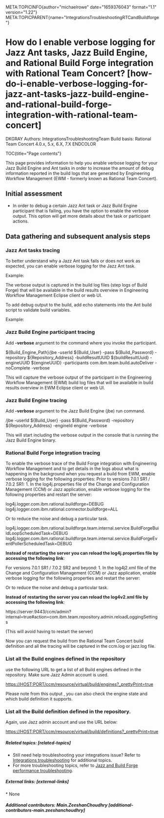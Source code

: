 META:TOPICINFO{author="michaelrowe" date="1659376043" format="1.1"
version="1.22"}
META:TOPICPARENT{name="IntegrationsTroubleshootingRTCandBuildforge"}

# How do I enable verbose logging for Jazz Ant tasks, Jazz Build Engine, and Rational Build Forge integration with Rational Team Concert? [how-do-i-enable-verbose-logging-for-jazz-ant-tasks-jazz-build-engine-and-rational-build-forge-integration-with-rational-team-concert]

DKGRAY Authors: IntegrationsTroubleshootingTeam Build basis: Rational
Team Concert 4.0.x, 5.x, 6.X, 7.X ENDCOLOR

TOC{title="Page contents"}

This page provides information to help you enable verbose logging for
your Jazz Build Engine and Ant tasks in order to increase the amount of
debug information reported in the build logs that are generated by
Engineering Workflow Management (EWM - formerly known as Rational Team
Concert).

## Initial assessment

-   In order to debug a certain Jazz Ant task or Jazz Build Engine
    participant that is failing, you have the option to enable the
    verbose output. This option will get more details about the task or
    participant actions.

## Data gathering and subsequent analysis steps

### Jazz Ant tasks tracing

To better understand why a Jazz Ant task fails or does not work as
expected, you can enable verbose logging for the Jazz Ant task.

Example:

The verbose output is captured in the build log files (step logs of
Build Forge) that will be available in the build results overview in
Engineering Workflow Management Eclipse client or web UI.

To add debug output to the build, add echo statements into the Ant build
script to validate build variables.

Example:

### Jazz Build Engine participant tracing

Add **-verbose** argument to the command where you invoke the
participant.

\${Build_Engine_Path}/jbe -userId \${Build_User} -pass
\${Build_Password} -repository \${Repository_Address} -buildResultUUID
\${buildResultUuid} -engineUUID \${engineUUID} -participants
com.ibm.team.build.autoDeliver -noComplete -verbose

This will capture the verbose output of the participant in the
Engineering Workflow Management (EWM) build log files that will be
available in build results overview in EWM Eclipse client or web UI.

### Jazz Build Engine tracing

Add **-verbose** argument to the Jazz Build Engine (jbe) run command.

/jbe -userId \${Build_User} -pass \${Build_Password} -repository
\${Repository_Address} -engineId engine -verbose

This will start including the verbose output in the console that is
running the Jazz Build Engine binary.

### Rational Build Forge integration tracing

To enable the verbose trace of the Build Forge integration with
Engineering Workflow Management and to get details in the logs about
what is happening in the background when you request a build from EWM,
enable verbose logging for the following properties: Prior to versions
7.0.1 SR1 / 7.0.2 SR1: 1. In the log4j.properties file of the Change and
Configuration Management (CCM) or Jazz application, enable verbose
logging for the following properties and restart the server:

log4j.logger.com.ibm.rational.buildforge=DEBUG
log4j.logger.com.ibm.rational.connector.buildforge=ALL

Or to reduce the noise and debug a particular task.

log4j.logger.com.ibm.rational.buildforge.team.internal.service.BuildForgeBuildLoopScheduledTask=DEBUG
log4j.logger.com.ibm.rational.buildforge.team.internal.service.BuildForgeEventPollerScheduledTask=DEBUG

**Instead of restarting the server you can reload the log4j.properties
file by accessing the following link**:

For versions 7.0.1 SR1 / 7.0.2 SR2 and beyond: 1. In the log4j2.xml file
of the Change and Configuration Management (CCM) or Jazz application,
enable verbose logging for the following properties and restart the
server:

Or to reduce the noise and debug a particular task.

**Instead of restarting the server you can reload the log4v2.xml file by
accessing the following link**:

https://server:9443/ccm/admin?internal=true#action=com.ibm.team.repository.admin.reloadLoggingSettings

(This will avoid having to restart the server)

Now you can request the build from the Rational Team Concert build
definition and all the tracing will be captured in the ccm.log or
jazz.log file.

### List all the Build engines defined in the repository

use the following URL to get a list of all Build engines defined in the
repository. Make sure Jazz Admin account is used.

[https://HOST:PORT/ccm/resource/virtual/build/engines?\_prettyPrint=true](https://HOST:PORT/ccm/resource/virtual/build/engines?_prettyPrint=true)

Please note from this output , you can also check the engine state and
which build definition it supports.

### List all the Build definition defined in the repository.

Again, use Jazz admin account and use the URL below:

[https://HOST:PORT/ccm/resource/virtual/build/definitions?\_prettyPrint=true](https://HOST:PORT/ccm/resource/virtual/build/definitions?_prettyPrint=true)

##### Related topics: [related-topics]

-   Still need help troubleshooting your integrations issue? Refer to
    [Integrations troubleshooting](IntegrationsTroubleshooting) for
    additional topics.
-   For more troubleshooting topics, refer to [Jazz and Build Forge
    performance
    troubleshooting](BuildForgeAndRationalTeamConcertPerformanceTroubleshooting).

##### External links: [external-links]

\* None

##### Additional contributors: Main.ZeeshanChoudhry [additional-contributors-main.zeeshanchoudhry]
